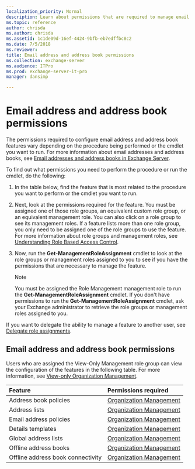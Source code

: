 ```yaml
---
localization_priority: Normal
description: Learn about permissions that are required to manage email address and address book features in Exchange Server 2016 or Exchange Server 2019
ms.topic: reference
author: chrisda
ms.author: chrisda
ms.assetid: 1c1de09d-16ef-4424-9bfb-eb7edffbc8c2
ms.date: 7/5/2018
ms.reviewer: 
title: Email address and address book permissions
ms.collection: exchange-server
ms.audience: ITPro
ms.prod: exchange-server-it-pro
manager: dansimp

---
```


# Email address and address book permissions

The permissions required to configure email address and address book features vary depending on the procedure being performed or the cmdlet you want to run. For more information about email addresses and address books, see [Email addresses and address books in Exchange Server](../../email-addresses-and-address-books/email-addresses-and-address-books.md).

To find out what permissions you need to perform the procedure or run the cmdlet, do the following:

1. In the table below, find the feature that is most related to the procedure you want to perform or the cmdlet you want to run.

2. Next, look at the permissions required for the feature. You must be assigned one of those role groups, an equivalent custom role group, or an equivalent management role. You can also click on a role group to see its management roles. If a feature lists more than one role group, you only need to be assigned one of the role groups to use the feature. For more information about role groups and management roles, see [Understanding Role Based Access Control](https://technet.microsoft.com/library/dd298183.aspx).

3. Now, run the **Get-ManagementRoleAssignment** cmdlet to look at the role groups or management roles assigned to you to see if you have the permissions that are necessary to manage the feature.

    > [!NOTE]
    > You must be assigned the Role Management management role to run the **Get-ManagementRoleAssignment** cmdlet. If you don't have permissions to run the **Get-ManagementRoleAssignment** cmdlet, ask your Exchange administrator to retrieve the role groups or management roles assigned to you.

If you want to delegate the ability to manage a feature to another user, see [Delegate role assignments](https://technet.microsoft.com/library/dd351237.aspx).

## Email address and address book permissions

Users who are assigned the View-Only Management role group can view the configuration of the features in the following table. For more information, see [View-only Organization Management](https://technet.microsoft.com/library/dd351130.aspx).

|**Feature**|**Permissions required**|
|:-----|:-----|
|Address book policies|[Organization Management](http://technet.microsoft.com/library/0bfd21c1-86ac-4369-86b7-aeba386741c8.aspx)|
|Address lists|[Organization Management](http://technet.microsoft.com/library/0bfd21c1-86ac-4369-86b7-aeba386741c8.aspx)|
|Email address policies|[Organization Management](http://technet.microsoft.com/library/0bfd21c1-86ac-4369-86b7-aeba386741c8.aspx)|
|Details templates|[Organization Management](http://technet.microsoft.com/library/0bfd21c1-86ac-4369-86b7-aeba386741c8.aspx)|
|Global address lists|[Organization Management](http://technet.microsoft.com/library/0bfd21c1-86ac-4369-86b7-aeba386741c8.aspx)|
|Offline address books|[Organization Management](http://technet.microsoft.com/library/0bfd21c1-86ac-4369-86b7-aeba386741c8.aspx)|
|Offline address book connectivity|[Organization Management](http://technet.microsoft.com/library/0bfd21c1-86ac-4369-86b7-aeba386741c8.aspx)|



